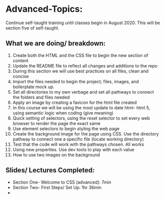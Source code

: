 # Advanced-Topics:

Continue self-taught training until classes begin in August 2020. This will be section five of self-taught.

## What we are doing/ breakdown:

1. Create both the HTML and the CSS file to begin the new section of content
2. Update the README file to reflect all changes and additions to the repo
3. During this section we will use best practices on all files, clean and concise
4. Import the files needed to begin the project; files, images, and boilerplate mock up. 
5. Set all directories to my own verbage and set all pathways to connect the folders and files needed
6. Apply an image by creating a favicon for the html file created
7. In this course we will be using the most update to date html- html 5, using semantic logic when coding (give meaning)
8. Quick setting of selectors, using the reset selector to set every web browser to render the page the exact same
9. Use element selectors to begin styling the web page
10. Create the background image for the page using CSS. Use the directory pathway to connect one a specific file (locate working directory)
11. Test that the code will work with the pathways chosen. All works
12. Using new properties. Use dev tools to play with each value
13. How to use two images on the background


## Slides/ Lectures Completed:

* Section One- Welcome to CSS (advanced): 7min
* Section Two- First Steps/ Set Up: 1hr 36min
* 
